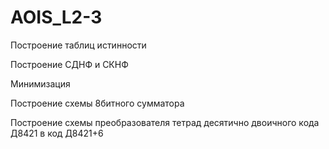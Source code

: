 # AOIS_L2-3
Построение таблиц истинности

Построение СДНФ и СКНФ

Минимизация 

Построение схемы 8битного сумматора

Построение схемы преобразователя тетрад десятично двоичного кода Д8421 в код Д8421+6
